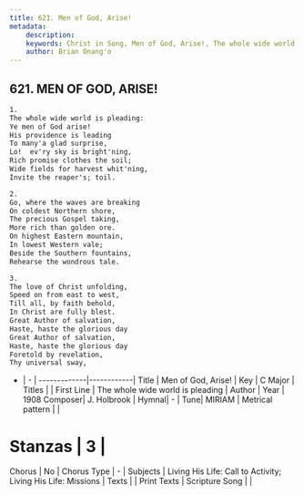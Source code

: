 ```yaml
---
title: 621. Men of God, Arise!
metadata:
    description: 
    keywords: Christ in Song, Men of God, Arise!, The whole wide world is pleading, 
    author: Brian Onang'o
---
```



## 621. MEN OF GOD, ARISE!

```txt
1.
The whole wide world is pleading:
Ye men of God arise!
His providence is leading
To many'a glad surprise,
Lo!  ev'ry sky is bright'ning,
Rich promise clothes the soil;
Wide fields for harvest whit'ning,
Invite the reaper's; toil.

2.
Go, where the waves are breaking
On coldest Northern shore,
The precious Gospel taking,
More rich than golden ore.
On highest Eastern mountain,
In lowest Western vale;
Beside the Southern fountains,
Rehearse the wondrous tale.

3.
The love of Christ unfolding,
Speed on from east to west,
Till all, by faith behold,
In Christ are fully blest.
Great Author of salvation,
Haste, haste the glorious day
Great Author of salvation,
Haste, haste the glorious day
Foretold by revelation,
Thy universal sway,

```

- |   -  |
-------------|------------|
Title | Men of God, Arise! |
Key | C Major |
Titles |  |
First Line | The whole wide world is pleading |
Author | 
Year | 1908
Composer| J. Holbrook |
Hymnal|  - |
Tune| MIRIAM |
Metrical pattern | |
# Stanzas | 3 |
Chorus | No |
Chorus Type | - |
Subjects | Living His Life: Call to Activity; Living His Life: Missions |
Texts |  |
Print Texts | 
Scripture Song |  |
  
